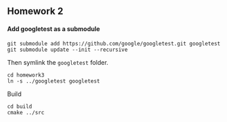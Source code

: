 ## Homework 2


#### Add googletest as a submodule
```
git submodule add https://github.com/google/googletest.git googletest
git submodule update --init --recursive
``` 

Then symlink the ```googletest``` folder.
```
cd homework3
ln -s ../googletest googletest
```

Build
```
cd build
cmake ../src
```


